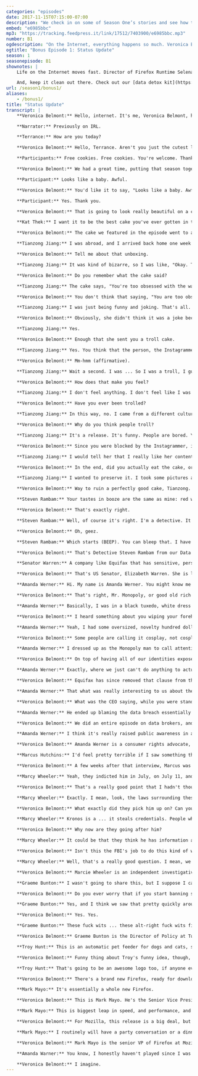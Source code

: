 ```yaml
---
categories: "episodes"
date: 2017-11-15T07:15:00-07:00
description: "We check in on some of Season One’s stories and see how they’ve evolved. Activist Amanda Werner talks about their turn as the Monopoly Man at the Equifax hearings. Investigative journalist Marcy Wheeler follows the case of hacker Marcus Hutchins, and tries to make sense of why he was arrested. And, drumroll, we finally hear back from a troll we sent cake to last season."
embed: "e6985bbc"
mp3: "https://tracking.feedpress.it/link/17512/7403900/e6985bbc.mp3"
number: B1
ogdescription: "On the Internet, everything happens so much. Veronica Belmont explores the latest developments in digital activism, cybersecurity and troll clapbacks."
ogtitle: "Bonus Episode 1: Status Update"
season: 1
seasonepisode: B1
shownotes: |
    Life on the Internet moves fast. Director of Firefox Runtime Selena Deckelmann explains why every millisecond matters. [Learn more](https://blog.mozilla.org/berlin/en/people/selena-deckelmann-firefox-runtime/).

    And, keep it clean out there. Check out our [data detox kit](https://datadetox.myshadow.org/detox/Day0) for more ways to keep your personal info safe.
url: /season1/bonus1/
aliases:
    - /bonus1/
title: "Status Update"
transcript: |
    **Veronica Belmont:** Hello, internet. It's me, Veronica Belmont, host of IRL. Remember all the fun we had in season one?

    **Narrator:** Previously on IRL.

    **Terrance:** How are you today?

    **Veronica Belmont:** Hello, Terrance. Aren't you just the cutest little spy I ever did see?

    **Participants:** Free cookies. Free cookies. You're welcome. Thank you so much. I say we follow them. Let's do it. These cyber-weapons are often in the hands of dumb dumbs, who are looking for targets of opportunity. In fact, I've put stickers on my desktop screen. You never know if someone's watching. That sounds really paranoid. It takes energy to type out a thoughtful opinion, and I think that's why a lot of people are so nasty. It's easier just to type a two-word insult.

    **Veronica Belmont:** We had a great time, putting that season together, and boy, did you give it a listen. Collectively, you downloaded the show more than one million times. That is absolutely incredible. Thank you for listening. So...yay, we're working on the second season. While it isn't quite ready for launch, I wanted to check in with you, and let you know about a few things. For starters, there's something else launching over at Mozilla HQ right now. It's Firefox, a brand new, totally retooled browser has just launched. If you're up for it, it's ready for you to take it out for a spin. You'll hear more about it a little later. But before we get to that, we thought since Firefox is getting an update, why can't IRL get an update, as well? After all, some of the stories in our first season have really evolved since they were first published. All right. Let's get to it, then. This is IRL. Online life is real life. An original podcast from Mozilla.

    **Participant:** Looks like a baby. Awful.

    **Veronica Belmont:** You'd like it to say, "Looks like a baby. Awful."

    **Participant:** Yes. Thank you.

    **Veronica Belmont:** That is going to look really beautiful on a cake. We featured the Troll Cakes Bakery and Detective Agency in our 4th episode. How it works is pretty simple. If someone's trolled you, and you want to get back at them, you send them a cake with the troll's own words printed on it in edible letters. Kat Theck is the baker and detective. This is her, talking about the effort she puts into baking them.

    **Kat Thek:** I want it to be the best cake you've ever gotten in the mail because if you get a lousy cake in the mail, you get something that has salt, instead of sugar, it feels like we're playing dirty there. If you get a really nice cake, there's something obnoxiously high-road about it.

    **Veronica Belmont:** The cake we featured in the episode went to a lady troll. It said, "Looks like a baby. Awful." We tried to reach the troll for a reaction, and we never heard from her, but we actually sent two troll cakes that day. A second back-up troll cake went to Tianzong Jiang. He's in San Jose.

    **Tianzong Jiang:** I was abroad, and I arrived back home one week after the package arrived. I open it, and discover it was a troll cake.

    **Veronica Belmont:** Tell me about that unboxing.

    **Tianzong Jiang:** It was kind of bizarre, so I was like, "Okay. This package is kind of weird. Where does it come from? Who sent it to me?" I look at the words on the cake, and I was like, "Yeah, I remember this."

    **Veronica Belmont:** Do you remember what the cake said?

    **Tianzong Jiang:** The cake says, "You're too obsessed with the way you look." I'm curious why was that post selected because it's just  really, really random.

    **Veronica Belmont:** You don't think that saying, "You are too obsessed with the way you look," would be hurtful to the person receiving it?

    **Tianzong Jiang:** I was just being funny and joking. That's all. I didn't mean to hurt anybody with a quote, but I'm ... You have to understand, it's the internet. It basically you're standing in front of a huge crowd of millions, where everyone can tell you what they think.

    **Veronica Belmont:** Obviously, she didn't think it was a joke because she found it hurtful.

    **Tianzong Jiang:** Yes.

    **Veronica Belmont:** Enough that she sent you a troll cake.

    **Tianzong Jiang:** Yes. You think that the person, the Instagrammer, sent me the troll cake?

    **Veronica Belmont:** Mm-hmm (affirmative).

    **Tianzong Jiang:** Wait a second. I was ... So I was a troll, I guess?

    **Veronica Belmont:** How does that make you feel?

    **Tianzong Jiang:** I don't feel anything. I don't feel like I was a troll. I like that quote. She is. I guess the whole thing, it felt funny more than anything now. She blocked me. I got my punishment, but I'm still very curious how she's feeling. I wrote her, I think, but she didn't respond. Yeah.

    **Veronica Belmont:** Have you ever been trolled?

    **Tianzong Jiang:** In this way, no. I came from a different culture, so it took me some time to understand exactly what "troll" is, really.

    **Veronica Belmont:** Why do you think people troll?

    **Tianzong Jiang:** It's a release. It's funny. People are bored. You know? Just express all your dissatisfaction that you encounter in life, and ... yeah.

    **Veronica Belmont:** Since you were blocked by the Instagrammer, is there anything that you would want to say to her now, after the fact?

    **Tianzong Jiang:** I would tell her that I really like her content and videos. That's all. That's it. I'm not a creeper online, who talk mean things to her. I want to apologize, I guess, but I still wish that I could see her stuff because they can serve as inspirations to me. I was surprised when I received the cake.

    **Veronica Belmont:** In the end, did you actually eat the cake, or had it been sitting around too long, waiting for you to open it?

    **Tianzong Jiang:** I wanted to preserve it. I took some pictures and put it in the fridge, but I think the family tossed it out, eventually.

    **Veronica Belmont:** Way to ruin a perfectly good cake, Tianzong. I'm hoping that you kind of, sort of, maybe learned something about online civility.

    **Steven Rambam:** Your tastes in booze are the same as mine: red wine and bourbon.

    **Veronica Belmont:** That's exactly right.

    **Steven Rambam:** Well, of course it's right. I'm a detective. It took me about four seconds to get your social security number.

    **Veronica Belmont:** Oh, geez.

    **Steven Rambam:** Which starts (BEEP). You can bleep that. I have your brother's identity; I have your husband's identity. I have everywhere you've ever lived. I have where you're living right now.

    **Veronica Belmont:** That's Detective Steven Rambam from our Data Broker episode, showing me just how easy it is for a guy like him to dig up data about a host like me. What we couldn't know then is that, at the same time, a huge data theft was taking place at one of America's major credit-reporting companies. It wasn't until September, though, that Equifax told us it had been breached over the summer. That online thieves stole the personal data of at least 143 million Americans. That's more than half of the country's total adult population.

    **Senator Warren:** A company like Equifax that has sensitive, personal information on most Americans should have the best data security in the industry. Instead, it has the worst.

    **Veronica Belmont:** That's US Senator, Elizabeth Warren. She is laying into former Equifax CEO, Richard Smith, at a public hearing in October. Even as these politicians took turns giving the CEO a piece of America's mind, the real hero that day was actually sitting quietly behind him, in the public gallery.

    **Amanda Werner:** Hi. My name is Amanda Werner. You might know me better as the monopoly man who trolled the Equifax CEO at his hearing in October.

    **Veronica Belmont:** That's right, Mr. Monopoly, or good old rich Uncle Pennybags, the cartoon figure from one of our most beloved and reviled childhood board games, showed up that day to protest the company who had taken our data for granted.

    **Amanda Werner:** Basically, I was in a black tuxedo, white dress shirt, had a bright red bow tie, and was wearing a white, handlebar mustache with a top hat and a monocle.

    **Veronica Belmont:** I heard something about you wiping your forehead with a hundred dollar bill. That's really baller.

    **Amanda Werner:** Yeah, I had some oversized, novelty hundred dollar bills with me, and used them both as a pocket square and as a handkerchief, as needed.

    **Veronica Belmont:** Some people are calling it cosplay, not cosplay, dressing like knights and the stuff that I do at Dragon Con, but cause-play. What caused you to get into character for this Equifax hearing?

    **Amanda Werner:** I dressed up as the Monopoly man to call attention to Equifax and Wells Fargo's use of forced arbitration as a get out of jail free card. Basically, what that means, is they bury these fine-print, ripoff clauses deep in their contract, so that if consumers have a dispute with them, we can't join together in court, like we normally would. We have to instead, go through this secret arbitration system where they decide, the firm who chooses the outcome of the case, what rules apply. It's really a system that's stacked against us.

    **Veronica Belmont:** On top of having all of our identities exposed, there is this added insult to injury?

    **Amanda Werner:** Exactly, where we just can't do anything to actually get the money back, or to get compensated for the data breach.

    **Veronica Belmont:** Equifax has since removed that clause from their terms and conditions though, right? How common is this practice?

    **Amanda Werner:** That what was really interesting to us about the reaction to Equifax. Obviously, after the data breach, Equifax started pushing people toward this website, where they had an identity protection product that they were trying to sell us. That's when people noticed that they were using ... that folks had been working on this for a long time. What was interesting to us is that these clauses are everywhere. It is not just Equifax.

    **Veronica Belmont:** What was the CEO saying, while you were standing there, holding on to your monocle in the peanut gallery?

    **Amanda Werner:** He ended up blaming the data breach essentially on one employee, which I think is just really appalling. Not only that he's not taking leadership, as being the CEO of Equifax, but also just trying to say that they're entire security apparatus relies on one person. I mean, clearly there are bigger problems there.

    **Veronica Belmont:** We did an entire episode on data brokers, and how vulnerable and also profitable our online data is to companies like Equifax. How much do you think this breach has made people more aware of these practices?

    **Amanda Werner:** I think it's really raised public awareness in an important way. I mean, obviously, our system of data in this country is very outdated. I'm glad that people are more aware of this, and hopefully, watching their data more closely. Unfortunately, because this isn't a system that we actually get to choose ourselves, I think we do need some serious congressional action here to change the way that we are protecting our identities, moving forward, especially now that the majority of the country has had their data exposed in a way that's going to leave them vulnerable for the rest of their lives.

    **Veronica Belmont:** Amanda Werner is a consumer rights advocate, activist, and sometimes board game character. In November, Equifax told shareholders the company is facing over 240 class-action lawsuits because of the data breach. It’s also being investigated by more than 60 state, US federal agencies, and governments from both Canada and the UK. The company says costs related to the breach add up to just under 90-million dollars. It doesn’t know how much the class-actions will cost them. If you’re worried about how the Equifax data breach could affect you, check out the Show Notes to this episode for tips on what you can do to protect your info and freeze your credit rating. irlpodcast.org...So from the hero with the get out of jail free card we turn to a story of a hero trying to stay out of jail. He said he accidentally found a way to stop a devastating malware attack from spreading and after British hacker Marcus Hutchins blocked the WannaCry virus he became an international legend. I spoke to Marcus in our episode about security and hacking.

    **Marcus Hutchins:** I'd feel pretty terrible if I saw something that big going on, and then didn't stop it. I'm not going to be some sort of a security batman, who's going around fighting botnets, but if there is an opportunity to stop it, I will do it.

    **Veronica Belmont:** A few weeks after that interview, Marcus was in Las Vegas, attending Def Con, the annual hacking conference. As the conference ended, FBI agents arrested him and whisked him away. They allege he played a role in creating a malware virus called Kronos. He's out on bail, but he can't leave the US while he awaits his trial. Many in the security community wonder how Marcus could be accused of committing this crime. Marcy Wheeler has a theory. She is an independent investigative journalist, and she's been watching Marcus's trial closely.

    **Marcy Wheeler:** Yeah, they indicted him in July, on July 11, and arrested him almost a month later. They were ready, and the most remarkable part of it is that they waited until after he spent a week in Las Vegas, enjoying the hacking conference, and nabbed him on the way out. I think, because they had done it at the beginning, the entire conference would have shut down and focused on why they had arrested him.

    **Veronica Belmont:** That's a really good point that I hadn't thought about at the time. That makes a lot of scary sense, actually, that if you get the entire hacker community riled up about something too, might not be the best idea.

    **Marcy Wheeler:** Exactly. I mean, look, the laws surrounding these issues are so nebulous, and so easy for many people who work in information security to fall in the wrong side of the law. It's really an important case for all of them because if experimenting with code becomes criminalized in the way that the FBI may be trying to do with Marcus, then a lot more information security people who don't work for big firms, are going to be in trouble.

    **Veronica Belmont:** What exactly did they pick him up on? Can you tell us more about Kronos?

    **Marcy Wheeler:** Kronos is a ... it steals credentials. People who are trying to break into your online banking account will use it to steal your credentials, and steal your money. It is a number of years old. It follows on an earlier version, which was far more widely used in the criminal community. They are accusing Marcus of committing a crime for writing code that somebody else criminalized.

    **Veronica Belmont:** Why now are they going after him?

    **Marcy Wheeler:** It could be that they think he has information about wanna cry, or shadow brokers, the underlying release of the files, that they believe he won't turn over unless they threaten him with this criminal prosecution.

    **Veronica Belmont:** Isn't this the FBI's job to do this kind of work, to leverage these opportunities?

    **Marcy Wheeler:** Well, that's a really good question. I mean, we'll see what happens when it becomes public, whether he really did write this malware. Certainly, his defense argues that he didn't, and didn't have any tie to the criminal side of it, but if in fact, it proves out that this was a stupid minor case, and that they tried to coerce him and never got any information, then I think it really will focus attention on this issue in a way that it often doesn't when the person who's being coerced is a Latino guy, who lives in the hood. Or a Muslim kid who walked into a terrorist chat room once. But it is a practice that goes on over and over again, and I think there needs to be a discussion about when it is appropriate for the FBI to coerce people to get information, and when it's not. If in this case, they use a criminal charge that they would never have otherwise charged ... because there are no American victims. Then, I think it becomes more problematic.

    **Veronica Belmont:** Marcie Wheeler is an independent investigative journalist. Our last episode of the season tackled a tough subject. What limits, if any, should be placed on free expression on the web? The conversation was sparked by the deadly protests in Charlottesville, Virginia and the fallout that came next online. On the show, Brandi Collins, Jillian York, and Anil Dash explored how far an internet company should go in policing speech online, and hate speech in particular. Many of you had many things to say about that conversation. Graeme Bunton wrote in. He's a Director of Policy at Tucows. Tucows provides services like domain names, for example. I chatted with him while he was at work, so it's a little noisy in the background.

    **Graeme Bunton:** I wasn't going to share this, but I suppose I can because I don't think it's a secret. Charlottesville, Virginia is home to a Tucows office. We've got probably around 30 employees there, and so the violence in Charlottesville this summer was not abstract for many of our employees. It was in their hometown. It was deep. It was personal. We certainly had pretty intense conversations about our responsibilities around what people are doing with the domain names on our platform. Ultimately, the place that we got to was that we can't look at domains in isolation. We need to look at what we do across all of our domains on our platform. We have a considerable percentage of the internet now, some ... probably something around double digits percentage of the internet runs on our platform, or the domains are on our platform. That responsibility is quite serious.

    **Veronica Belmont:** Do you ever worry that if you start banning sites like Daily Stormer that there are consequences beyond those choices?

    **Graeme Bunton:** Yes, and I think we saw that pretty quickly around the Daily Stormer conflict earlier this summer, which was that as [00:18:00] soon as ... Am I allowed to swear?

    **Veronica Belmont:** Yes. Yes.

    **Graeme Bunton:** These fuck wits ... these alt-right fuck wits figured out that registrars were turning off domain names for the reasons that, say Google or Go Daddy stated. We began to get all sorts of complaints about other domain names on the other side of the political spectrum, using the exact same language. Saying, "Go Daddy is taking down domains for this. Shouldn't you then take down these sites for Black Lives Matter or ..." There were gay rights sites, things like that. For us, it was a very clear example of why we should not be wading into that discussion, or exercising the power that we could have. It feels like all the garbage, alt-right hate speech is this weird, awful byproduct of the industry of internet platforms. The speech that they're coming out with is this weird externality for these platforms, that they're not, at the moment, responsible for because the regulatory environment hasn't caught up. Hate speech is pollution.

    **Veronica Belmont:** Graeme Bunton is the Director of Policy at Tucows and an IRL listener. Now for a quick update to our surveillance-themed episode. Australian security researcher, Troy Hunt, talked about how he discovered that a toy called a Cloud Pet could easily be turned into a spying device. This is the kind of stuff that really bugs him so in October, Troy cooked up a tongue in cheek idea to fix these kinds of problems. On his blog, he argues that internet of things device manufacturers should be forced to label their products the way Australian cigarette companies have to. That is, add labels to their packaging, warning consumers about the risks when they use the product. He gives a bunch of examples, but my favorite is his label recommendation for a smart feeder called Pet Net.

    **Troy Hunt:** This is an automatic pet feeder for dogs and cats, so you can remotely feed your pet. The warning I went with, with the Pet Net Smart Feeder was, "We may starve your dog or cat." Then underneath that, it says, "You acknowledge and agree that the survival of Fido/Fluffy is directly dependent on the reliability of your home internet connection, and the availability of our online services." If an organization wants to say that, "Look. We're not responsible, and things could still go wrong," then make that clear. Then, see how people feel about buying the product. It would inevitably change buying behavior.

    **Veronica Belmont:** Funny thing about Troy's funny idea, though, a few days after he wrote his post, the Australian government announced they were considering something surprisingly similar. The idea they're toying with would be to include some kind of graphic on the packaging, like a cyber kangaroo. The logo would tell you how secure a device is or isn't.

    **Troy Hunt:** That's going to be an awesome logo too, if anyone ever does that. I'm picturing a kangaroo in a hoodie.

    **Veronica Belmont:** There's a brand new Firefox, ready for downloading. The Mozilla team behind it is really proud about the work they've put into updating the browser, and they believe that what they've built makes it best in class.

    **Mark Mayo:** It's essentially a whole new Firefox.

    **Veronica Belmont:** This is Mark Mayo. He's the Senior Vice President of Firefox at Mozilla. I chatted with him about the new browser, and how much work went into retooling it.

    **Mark Mayo:** This is biggest leap in speed, and performance, and safety we've made in the browser in a decade, but is actually just the beginning. For the super-nerds, it's the ... We had to build a programming language to build the next generation web-rendering engine, which ultimately, then became the component that landed in Firefox. That's what makes it exciting. We kind of knew if we just ground through the hard work of 500 performance bugs, we could also get a big win. This was basically just hours, and hours, and hours, sitting at a performance profiler, looking for slow spots, finding them, opening a bug, having someone come in and pick that bug up, and burn it down until the problem was gone. Along with big technology bets that, some of them for us, were eight to ten years in the making. The new style system engine that really is the culmination of almost a decade of R&D for us.

    **Veronica Belmont:** For Mozilla, this release is a big deal, but one thing I find really cool and quirky about Firefox is how it's part of a non-profit company. That's something Mark talks about, like, a lot.

    **Mark Mayo:** I routinely will have a party conversation or a dinner conversation with somebody, and he'll say, "Who do you work for? What do you work on?" I'll say, "Yeah, I work on Firefox." They're like, "Oh yeah, Firefox. Firefox. How's it going for you guys?" It becomes pretty obvious that the default assumption for any consumer is that Firefox must be made by just another big, Silicon Valley software company. I will often say, "Oh, we're a nonprofit, actually." It's so foreign to people that they almost can't get it at first interaction. It's the core essence of who we are. It's our being. We're here to protect the internet. We are the guardians of the web.

    **Veronica Belmont:** Mark Mayo is the senior VP of Firefox at Mozilla. Listening to these stories, I'm struck by how they're all about heroes. Take Amanda for starts, she is on a crusade to reform terms of service that protect consumer, and not businesses. Marcus's story is a cautionary tale of how even an internationally celebrated hero can take a fall. When it comes to deciding who gets to speak and who doesn't on the web, Graeme over at Tucows made a principled choice to not choose winners and losers. Not an easy decision. Frankly, it takes a bit of courage to send a troll a cake. Being able to laugh it off sometimes, that's just good therapy. Same for Troy Hunt. His satirical suggestion to add warning labels to IOT devices is so weirdly simple that we might actually see it come to pass. Finally, there's the Firefox team who have rebuilt their browser, practically from scratch. Whatever browser you prefer to use, you have hand it to anyone who decides to roll up their sleeves, and start over. As for me and the rest of the IRL team, we're not starting over. We're going to keep on going. Season 2 launches Monday, January 8. Come back in the new year, and we'll pick up right from where we left off. I'm Veronica Belmont, and I'll see you online until January 8, when I'll see you right back here, IRL. Are you a big Monopoly fan, in general? Are you very good at it? Do you win a lot?

    **Amanda Warner:** You know, I honestly haven't played since I was a kid, and I'm getting so many Monopoly questions. I wish I knew a lot more about it.

    **Veronica Belmont:** I imagine.
---
```

